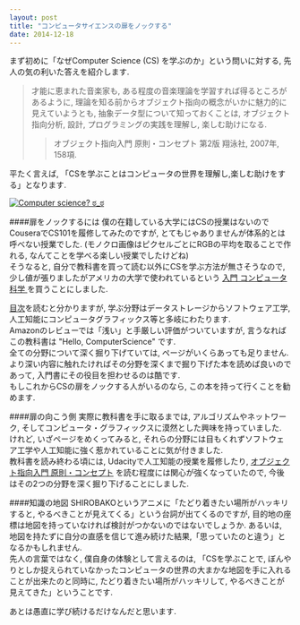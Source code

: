 ```yaml
---
layout: post
title: "コンピュータサイエンスの扉をノックする"
date: 2014-12-18
---
```


まず初めに「なぜComputer Science (CS) を学ぶのか」という問いに対する, 先人の気の利いた答えを紹介します.

>才能に恵まれた音楽家も, ある程度の音楽理論を学習すれば得るところがあるように, 理論を知る前からオブジェクト指向の概念がいかに魅力的に見えていようとも, 抽象データ型について知っておくことは, オブジェクト指向分析, 設計, プログラミングの実践を理解し, 楽しむ助けになる.
>> オブジェクト指向入門 原則・コンセプト 第2版 翔泳社, 2007年, 158項.

平たく言えば, 「CSを学ぶことはコンピュータの世界を理解し,楽しむ助けをする」となります.  

[![Computer science? ಠ_ಠ](http://i.imgur.com/Wx91Z.jpg)](http://imgur.com/Wx91Z)

####扉をノックするには
僕の在籍している大学にはCSの授業はないので CouseraでCS101を履修してみたのですが, とてもじゃありませんが体系的とは呼べない授業でした. (モノクロ画像はピクセルごとにRGBの平均を取ることで作れる, なんてことを学べる楽しい授業でしたけどね)  
そうなると, 自分で教科書を買って読む以外にCSを学ぶ方法が無さそうなので, 少し値が張りましたがアメリカの大学で使われているという [入門 コンピュータ科学 ](http://www.amazon.co.jp/%E5%85%A5%E9%96%80-%E3%82%B3%E3%83%B3%E3%83%94%E3%83%A5%E3%83%BC%E3%82%BF%E7%A7%91%E5%AD%A6-IT%E3%82%92%E6%94%AF%E3%81%88%E3%82%8B%E6%8A%80%E8%A1%93%E3%81%A8%E7%90%86%E8%AB%96%E3%81%AE%E5%9F%BA%E7%A4%8E%E7%9F%A5%E8%AD%98-Glenn-Brookshear/dp/4048869574/ref=sr_1_2?ie=UTF8&qid=1418880185&sr=8-2&keywords=%E3%82%B3%E3%83%B3%E3%83%94%E3%83%A5%E3%83%BC%E3%82%BF%E3%82%B5%E3%82%A4%E3%82%A8%E3%83%B3%E3%82%B9) を買うことにしました.

[目次](http://www.amazon.co.jp/gp/reader/4048869574/ref=sib_dp_bod_toc/377-1751358-4837307?ie=UTF8&p=S00E#reader-link)を読むと分かりますが, 学ぶ分野はデータストレージからソフトウェア工学, 人工知能にコンピュータグラフィックス等と多岐にわたります.  
Amazonのレビューでは「浅い」と手厳しい評価がついていますが, 言うなればこの教科書は "Hello, ComputerScience" です.  
全ての分野について深く掘り下げていては, ページがいくらあっても足りません.  
より深い内容に触れたければその分野を深くまで掘り下げた本を読めば良いのであって, 入門書にその役目を担わせるのは酷です.  
もしこれからCSの扉をノックする人がいるのなら, この本を持って行くことを勧めます.

####扉の向こう側
実際に教科書を手に取るまでは, アルゴリズムやネットワーク, そしてコンピュータ・グラフィックスに漠然とした興味を持っていました.  
けれど, いざページをめくってみると, それらの分野には目もくれずソフトウェア工学や人工知能に強く惹かれていることに気が付きました.  
教科書を読み終わる頃には, Udacityで人工知能の授業を履修したり, [オブジェクト指向入門 原則・コンセプト](http://www.amazon.co.jp/%E3%82%AA%E3%83%96%E3%82%B8%E3%82%A7%E3%82%AF%E3%83%88%E6%8C%87%E5%90%91%E5%85%A5%E9%96%80-%E7%AC%AC2%E7%89%88-%E5%8E%9F%E5%89%87%E3%83%BB%E3%82%B3%E3%83%B3%E3%82%BB%E3%83%97%E3%83%88-Architect%E2%80%99Archive-%E3%82%AF%E3%83%A9%E3%82%B7%E3%83%83%E3%82%AF%E3%83%A2%E3%83%80%E3%83%B3%E3%83%BB%E3%82%B3%E3%83%B3%E3%83%94%E3%83%A5%E3%83%BC%E3%83%86%E3%82%A3%E3%83%B3%E3%82%B0/dp/4798111112/ref=sr_1_1?ie=UTF8&qid=1418884509&sr=8-1&keywords=%E3%82%AA%E3%83%96%E3%82%B8%E3%82%A7%E3%82%AF%E3%83%88%E6%8C%87%E5%90%91%E5%85%A5%E9%96%80) を読む程度には関心が強くなっていたので, 今後はその2つの分野を深く掘り下げることにしました.

####知識の地図
SHIROBAKOというアニメに「たどり着きたい場所がハッキリすると, やるべきことが見えてくる」という台詞が出てくるのですが, 目的地の座標は地図を持っていなければ検討がつかないのではないでしょうか.
あるいは, 地図を持たずに自分の直感を信じて進み続けた結果,「思っていたのと違う」となるかもしれません.  
先人の言葉ではなく, 僕自身の体験として言えるのは, 「CSを学ぶことで, ぼんやりとしか捉えられていなかったコンピュータの世界の大まかな地図を手に入れることが出来たのと同時に, たどり着きたい場所がハッキリして, やるべきことが見えてきた」ということです.

あとは愚直に学び続けるだけなんだと思います.

